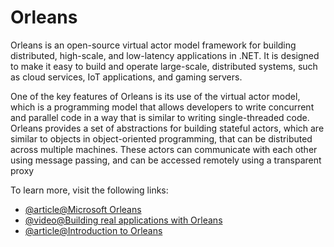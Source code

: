 # Orleans

Orleans is an open-source virtual actor model framework for building distributed, high-scale, and low-latency applications in .NET. It is designed to make it easy to build and operate large-scale, distributed systems, such as cloud services, IoT applications, and gaming servers.

One of the key features of Orleans is its use of the virtual actor model, which is a programming model that allows developers to write concurrent and parallel code in a way that is similar to writing single-threaded code. Orleans provides a set of abstractions for building stateful actors, which are similar to objects in object-oriented programming, that can be distributed across multiple machines. These actors can communicate with each other using message passing, and can be accessed remotely using a transparent proxy

To learn more, visit the following links:

- [@article@Microsoft Orleans](https://learn.microsoft.com/en-us/dotnet/orleans/overview)
- [@video@Building real applications with Orleans](https://www.youtube.com/watch?v=8duFuggnj8o)
- [@article@Introduction to Orleans](https://dev.to/willvelida/introduction-to-microsoft-orleans-796)
